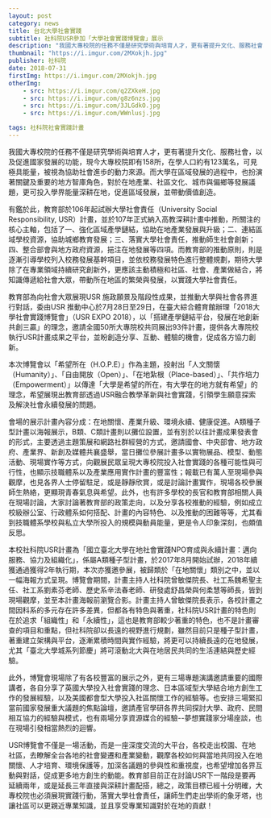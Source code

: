 ```yaml
---
layout: post
category: news
title: 台北大學社會實踐
subtitle: 社科院USR參加「大學社會實踐博覽會」展示
description: "我國大專校院的任務不僅是研究學術與培育人才，更有著提升文化、服務社會，以及促進國家發展的功能..."
thumbnail: "https://i.imgur.com/2MXokjh.jpg"
publisher: 社科院
date: 2018-07-31 
firstImg: https://i.imgur.com/2MXokjh.jpg
otherImg:
    - src: https://i.imgur.com/q2ZXkeH.jpg
    - src: https://i.imgur.com/g8z6nzs.jpg
    - src: https://i.imgur.com/3JLGdkO.jpg
    - src: https://i.imgur.com/WWnlusj.jpg

tags: 社科院社會實踐計畫
---
```


我國大專校院的任務不僅是研究學術與培育人才，更有著提升文化、服務社會，以及促進國家發展的功能，現今大專校院即有158所，在學人口約有123萬名，可見極具能量，被視為協助社會進歩的動力來源。而大學在區域發展的過程中，也扮演著關鍵及重要的地方智庫角色，對於在地產業、社區文化、城市與偏鄉等發展議題，更可投入學界能量深耕在地，促進區域發展，並帶動價值創造。

有鑑於此，教育部於106年起試辦大學社會責任（University Social Responsibility, USR）計畫，並於107年正式納入高教深耕計畫中推動，所關注的核心主軸，包括了一、強化區域產學鏈結，協助在地產業發展與升級；二、連結區域學校資源，協助城鄉教育發展；三、落實大學社會責任，推動師生社會創新；四、整合部會與地方政府資源，挹注在地發展等四項。而教育部的推動原則，則是逐漸引導學校列入校務發展基幹項目，並依校務發展特色進行整體規劃，期待大學除了在專業領域持續研究創新外，更應該主動積極和社區、社會、產業做結合，將知識傳遞給社會大眾，帶動所在地區的繁榮與發展，以實踐大學社會責任。

教育部為向社會大眾展現USR 施政願景及階段性成果，並推動大學與社會各界進行對話，委由USR 推動中心於7月28日至29日，在臺大綜合體育館辦理「2018大學社會實踐博覽會」（USR EXPO 2018），以「搭建產學鏈結平台，發展在地創新共創三贏」的理念，邀請全國50所大專院校共同展出93件計畫，提供各大專院校執行USR計畫成果之平台，並盼創造分享、互動、體驗的機會，促成各方協力創新。

本次博覽會以「希望所在（H.O.P.E）」作為主題，投射出「人文關懷（Humanity）」、「自由開放（Open）」、「在地紮根（Place-based）」、「共作培力（Empowerment）」以傳達「大學是希望的所在，有大學在的地方就有希望」的理念，希望展現出教育部透過USR融合教學革新與社會實踐，引領學生願意探索及解決社會永續發展的問題。

會場的展示計畫內容分成：在地關懷、產業升級、環境永續、健康促進。A類種子型計畫以海報展示，B類、C類計畫則以攤位設置，並有別於以往計畫成果發表會的形式，主要透過主題策展和網路社群經營的方式，邀請國會、中央部會、地方政府、產業界、新創及媒體共襄盛舉，當日攤位參展計畫多以實物展品、模型、動態活動、現場實作等方式，向觀展民眾呈現大專校院投入社會實踐的各種可能性與可行性，也顯示技職體系以及產業應用實作計畫的豐富性；報載已有萬人至現場參與觀摩，也見各界人士停留駐足，或是靜靜欣賞，或是討論計畫實作，現場各校參展師生熱絡，更顯現青春氣息與希望。此外，也有許多學校的長官和教育部相關人員在現場討論，大家討論著教育部的政策走向，以及分享各校推動的經驗，例如成立校級辦公室、行政體系如何搭配、計畫的內容特色、以及推動的困難等等，尤其看到技職體系學校與私立大學所投入的規模與動員能量，更是令人印象深刻，也頗值反思。

本校社科院USR計畫為「國立臺北大學在地社會實踐NPO育成與永續計畫：邁向服務、協力及組織化」，係屬A類種子型計畫，於2017年8月開始試辦，2018年續獲通過獲得2年執行期，本次亦獲邀參展，被歸類於「在地關懷」類別之中，並以一幅海報方式呈現。博覽會期間，計畫主持人社科院曾敏傑院長、社工系魏希聖主任、社工系劉素芬老師、歷史系辛法春老師、研發處舒昌榮與何柔慧等師長，皆到現場觀摩，並至本計畫海報前瀏覽合影。計畫主持人曾敏傑院長表示，各校計畫之間因科系的多元存在許多差異，但都各有特色與著重，社科院USR計畫的特色則在於追求「組織性」和「永續性」，這也是教育部較少著重的特色，也不是計畫審查的項目和重點，但社科院卻以長遠的視野進行規劃，雖然目前只是種子型計畫，著重建立架構與平台，逐漸累積時間與實作經驗，將更可以持續長遠的在地發展，尤其「臺北大學城系列節慶」將可滾動北大與在地居民共同的生活連結與歷史經驗。

此外，博覽會現場除了有各校豐富的展示之外，更有三場專題演講邀請重要的國際講者，各自分享了英國大學投入社會實踐的理念、日本區域型大學結合地方創生工作的發展經驗，以及美國都會型大學投入社區關懷工作的經驗等。也安排三場緊扣當前國家發展重大議題的焦點論壇，邀請產官學研各界共同探討大學、政府、民間相互協力的經驗與模式，也有兩場分享資源媒合的經驗--夢想實踐家分場座談，也在現場引發相當熱烈的迴響。

USR博覽會不僅是一場活動，而是一座深度交流的大平台，各校走出校園、在地社區，去瞭解全台各地的社會變遷和產業變動，觀摩各校如何與當地共同投入在地關懷、人才培育、環境保護等，加深各議題的參與性和重視度，也希望增加各界互動與對話，促成更多地方創生的動能。教育部目前正在討論USR下一階段是要再延續兩年，或是延長三年直接與深耕計畫配搭，總之，政策目標已經十分明確，大專校院也必須展現實踐行動，落實大學社會責任，讓師生們走出學術的象牙塔，也讓社區可以更親近專業知識，並且享受專業知識對於在地的貢獻！

